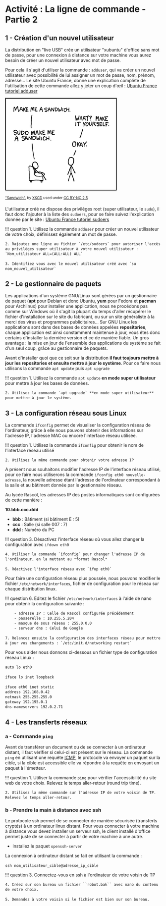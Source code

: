 # Activité : La ligne de commande - Partie 2

## 1 - Création d'un nouvel utilisateur

La distribution en "live USB" crée un utilisateur "xubuntu" d'office sans mot de passe, pour une connexion à distance sur votre machine vous aurez besoin de créer un nouvel utilisateur avec mot de passe.

Pour cela il s'agit d'utiliser la commande : `adduser`, qui va créer un nouvel utilisateur avec possibilité de lui assigner un mot de passe, nom, prénom, adresse... Le site Ubuntu France, donne une explication complète de l'utilisation de cette commande allez y jeter un coup d'œil : [Ubuntu France tutoriel adduser](https://doc.ubuntu-fr.org/adduser)

![](/tsti2d/linux/figures/sandwich.png)

<sup>
<a href="https://xkcd.com/149/">"Sandwich"</a>, by <a href="https://xkcd.com">XKCD</a>
used under <a href="https://creativecommons.org/licenses/by-nc/2.5/">CC BY-NC 2.5</a>
</sup>

L'utilisateur créé ne dispose des privilèges root (super utilisateur, le `sudo`), il faut donc l'ajouter à la liste des `sudoers`, pour se faire suivez l'explication donnée par le site : [Ubuntu France tutoriel sudoers](https://doc.ubuntu-fr.org/sudoers)

!!! question
    1. Utilisez la commande `adduser` pour créer un nouvel utilisateur de votre choix, définissez également un mot de passe.

    2. Rajoutez une ligne au fichier `/etc/sudoers` pour autoriser l'accès au privilèges super utilisateur à votre nouvel utilisateur : `Nom_utilisateur ALL=(ALL:ALL) ALL`

    3. Identifiez vous avec le nouvel utilisateur créé avec `su nom_nouvel_utilisateur`

## 2 - Le gestionnaire de paquets

Les applications d'un système GNU/Linux sont gérées par un gestionnaire de paquet (**apt** pour Debian et donc Ubuntu, **yum** pour Fedora et **pacman** pour Archlinux) pour installer une application, nous ne procédons pas comme sur Windows où il s'agit la plupart du temps d'aller récupérer le fichier d'installation sur le site du fabricant, ou sur un site généraliste à la merci des virus et programmes publicitaires... Sur GNU Linux les applications sont dans des bases de données appelées **repositories**, chaque application est ainsi constamment maintenue à jour, vous êtes donc certains d'installer la dernière version et ce de manière fiable. Un gros avantage : la mise en jour de l'ensemble des applications du système se fait d'un seul coup, grâce au gestionnaire de paquets.

Avant d'installer quoi que ce soit sur la distribution **il faut toujours mettre à jour les repositories et ensuite mettre à jour le système**. Pour ce faire nous utilisons la commande `apt update` puis `apt upgrade`

!!! question
    1. Utilisez la commande `apt update` **en mode super utilisateur** pour mettre à jour les bases de données.

    2. Utilisez la commande `apt upgrade` **en mode super utilisateur** pour mettre à jour le système.

## 3 - La configuration réseau sous Linux

La commande `ifconfig` permet de visualiser la configuration réseau de l'ordinateur, grâce à elle nous pouvons obtenir des informations sur l'adresse IP, l'adresse MAC ou encore l'interface réseau utilisée.

!!! question
    1. Utilisez la commande `ifconfig` pour obtenir le nom de l'interface réseau utilisé

    2. Utilisez la même commande pour obtenir votre adresse IP

A présent nous souhaitons modifier l'adresse IP de l'interface réseau utilisé, pour ce faire nous utiliserons la commande `ifconfig eth0 nouvelle-adresse`, la nouvelle adresse étant l'adresse de l'ordinateur correspondant à la salle et au bâtiment donnée par le gestionnaire réseau.

Au lycée Rascol, les adresses IP des postes informatiques sont configurées de cette manière :

**10.bbb.ccc.ddd**

* **bbb** : Bâtiment (si bâtiment E : 5)
* **ccc** : Salle (si salle 007 : 7)
* **ddd** : Numéro du PC

!!! question
    3. Désactivez l'interface réseau où vous allez changer la configuration avec `ifdown eth0`

    4. Utiliser la commande `ifconfig` pour changer l'adresse IP de l'ordinateur, en la mettant au *format Rascol*

    5. Réactivez l'interface réseau avec `ifup eth0`

Pour faire une configuration réseau plus poussée, nous pouvons modifier le fichier `/etc/network/interfaces`, fichier de configuration pour le réseau sur chaque distribution linux.

!!! question
    6. Editez le fichier `/etc/network/interfaces` à l'aide de nano pour obtenir la configuration suivante :

        - adresse IP : Celle de Rascol configurée précédemment
        - passerelle : 10.255.5.204
        - masque de sous réseau : 255.0.0.0
        - serveur dns : Celui de Google

    7. Relancez ensuite la configuration des interfaces réseau pour mettre à jour vos changements : `/etc/init.d/networking restart`

Pour vous aider nous donnons ci-dessous un fichier type de configuration réseau Linux :

```
auto lo eth0

iface lo inet loopback

iface eth0 inet static
address 192.168.0.42
netmask 255.255.255.0
gateway 192.195.0.1
dns-nameservers 192.0.2.71
```


## 4 - Les transferts réseaux

### a - Commande ``ping``

Avant de transférer un document ou de se connecter à un ordinateur distant, il faut vérifier si celui-ci est présent sur le réseau. La commande `ping` en utilisant une requête [ICMP](https://fr.wikipedia.org/wiki/Internet_Control_Message_Protocol), le protocole va envoyer un paquet sur la cible, si la cible est accessible elle va répondre à la requête en envoyant un paquet à l'émetteur.

!!! question
    1. Utiliser la commande ``ping`` pour vérifier l'accessibilité du site web de votre choix. Relevez le temps aller-retour (round trip time).

    2. Utilisez la même commande sur l'adresse IP de votre voisin de TP. Relevez le temps aller-retour.

### b - Prendre la main à distance avec ssh

Le protocole ssh permet de se connecter de manière sécurisée (transferts cryptés) à un ordinateur linux distant. Pour vous connecter à votre machine à distance vous devez installer un serveur ssh, le client installé d'office permet juste de se connecter à partir de votre machine à une autre.

* Installez le paquet ``openssh-server``

La connexion à ordinateur distant se fait en utilisant la commande :

``ssh nom_utilisateur_cible@adresse_ip_cible``

!!! question
    3. Connectez-vous en ssh à l'ordinateur de votre voisin de TP

    4. Créez sur son bureau un fichier ``robot.bak`` avec nano du contenu de votre choix.

    5. Demandez à votre voisin si le fichier est bien sur son bureau.
